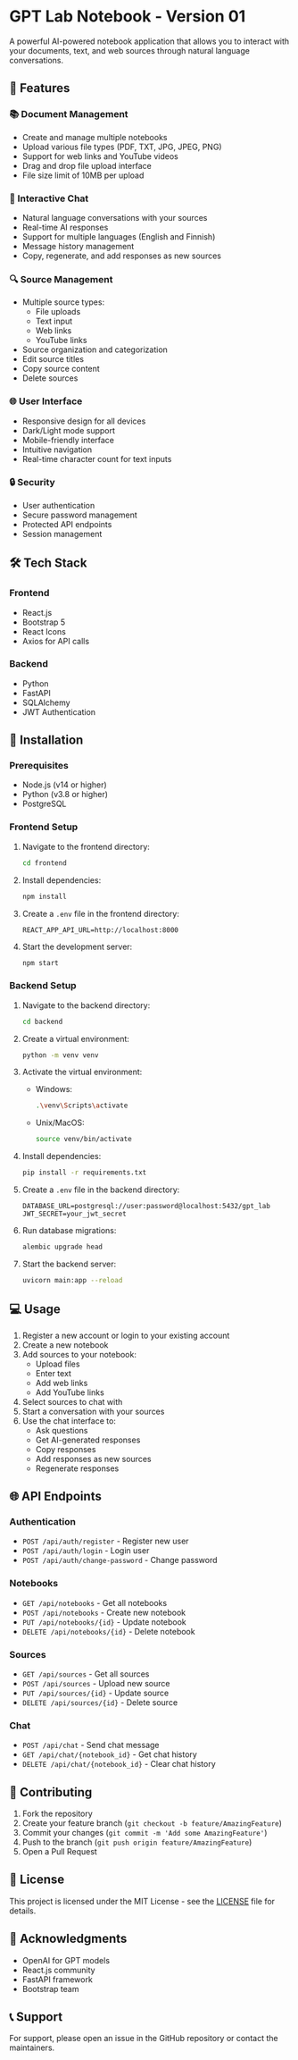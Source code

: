 # GPT Lab Notebook - Version 01

A powerful AI-powered notebook application that allows you to interact with your documents, text, and web sources through natural language conversations.

## 🌟 Features

### 📚 Document Management
- Create and manage multiple notebooks
- Upload various file types (PDF, TXT, JPG, JPEG, PNG)
- Support for web links and YouTube videos
- Drag and drop file upload interface
- File size limit of 10MB per upload

### 💬 Interactive Chat
- Natural language conversations with your sources
- Real-time AI responses
- Support for multiple languages (English and Finnish)
- Message history management
- Copy, regenerate, and add responses as new sources

### 🔍 Source Management
- Multiple source types:
  - File uploads
  - Text input
  - Web links
  - YouTube links
- Source organization and categorization
- Edit source titles
- Copy source content
- Delete sources

### 🌐 User Interface
- Responsive design for all devices
- Dark/Light mode support
- Mobile-friendly interface
- Intuitive navigation
- Real-time character count for text inputs

### 🔒 Security
- User authentication
- Secure password management
- Protected API endpoints
- Session management

## 🛠️ Tech Stack

### Frontend
- React.js
- Bootstrap 5
- React Icons
- Axios for API calls

### Backend
- Python
- FastAPI
- SQLAlchemy
- JWT Authentication

## 🚀 Installation

### Prerequisites
- Node.js (v14 or higher)
- Python (v3.8 or higher)
- PostgreSQL

### Frontend Setup
1. Navigate to the frontend directory:
   ```bash
   cd frontend
   ```

2. Install dependencies:
   ```bash
   npm install
   ```

3. Create a `.env` file in the frontend directory:
   ```
   REACT_APP_API_URL=http://localhost:8000
   ```

4. Start the development server:
   ```bash
   npm start
   ```

### Backend Setup
1. Navigate to the backend directory:
   ```bash
   cd backend
   ```

2. Create a virtual environment:
   ```bash
   python -m venv venv
   ```

3. Activate the virtual environment:
   - Windows:
     ```bash
     .\venv\Scripts\activate
     ```
   - Unix/MacOS:
     ```bash
     source venv/bin/activate
     ```

4. Install dependencies:
   ```bash
   pip install -r requirements.txt
   ```

5. Create a `.env` file in the backend directory:
   ```
   DATABASE_URL=postgresql://user:password@localhost:5432/gpt_lab
   JWT_SECRET=your_jwt_secret
   ```

6. Run database migrations:
   ```bash
   alembic upgrade head
   ```

7. Start the backend server:
   ```bash
   uvicorn main:app --reload
   ```

## 💻 Usage

1. Register a new account or login to your existing account
2. Create a new notebook
3. Add sources to your notebook:
   - Upload files
   - Enter text
   - Add web links
   - Add YouTube links
4. Select sources to chat with
5. Start a conversation with your sources
6. Use the chat interface to:
   - Ask questions
   - Get AI-generated responses
   - Copy responses
   - Add responses as new sources
   - Regenerate responses

## 🌐 API Endpoints

### Authentication
- `POST /api/auth/register` - Register new user
- `POST /api/auth/login` - Login user
- `POST /api/auth/change-password` - Change password

### Notebooks
- `GET /api/notebooks` - Get all notebooks
- `POST /api/notebooks` - Create new notebook
- `PUT /api/notebooks/{id}` - Update notebook
- `DELETE /api/notebooks/{id}` - Delete notebook

### Sources
- `GET /api/sources` - Get all sources
- `POST /api/sources` - Upload new source
- `PUT /api/sources/{id}` - Update source
- `DELETE /api/sources/{id}` - Delete source

### Chat
- `POST /api/chat` - Send chat message
- `GET /api/chat/{notebook_id}` - Get chat history
- `DELETE /api/chat/{notebook_id}` - Clear chat history

## 🤝 Contributing

1. Fork the repository
2. Create your feature branch (`git checkout -b feature/AmazingFeature`)
3. Commit your changes (`git commit -m 'Add some AmazingFeature'`)
4. Push to the branch (`git push origin feature/AmazingFeature`)
5. Open a Pull Request

## 📝 License

This project is licensed under the MIT License - see the [LICENSE](LICENSE) file for details.

## 🙏 Acknowledgments

- OpenAI for GPT models
- React.js community
- FastAPI framework
- Bootstrap team

## 📞 Support

For support, please open an issue in the GitHub repository or contact the maintainers.
